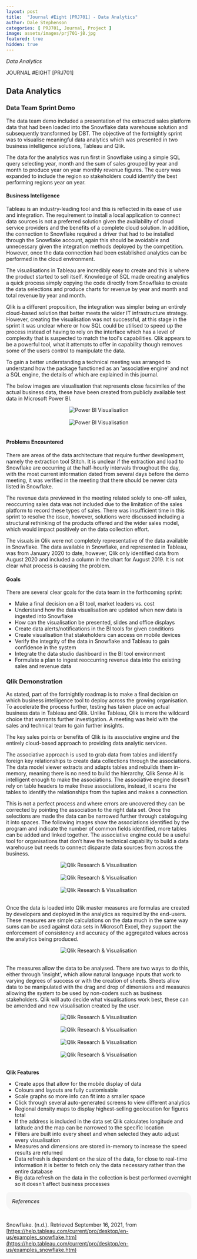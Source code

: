 ```yaml
---
layout: post
title:  "Journal #Eight [PRJ701] - Data Analytics" 
author: Dale Stephenson
categories: [ PRJ701, Journal, Project ]
image: assets/images/prj701-j8.jpg
featured: true
hidden: true
---
```

<i>Data Analytics</i>

JOURNAL #EIGHT [PRJ701]

<h2>Data Analytics</h2>
 
<h3>Data Team Sprint Demo</h3>
 
The data team demo included a presentation of the extracted sales platform data that had been loaded into the Snowflake data warehouse solution and subsequently transformed by DBT. The objective of the fortnightly sprint was to visualise meaningful data analytics which was presented in two business intelligence solutions, Tableau and Qlik.
 
The data for the analytics was run first in Snowflake using a simple SQL query selecting year, month and the sum of sales grouped by year and month to produce year on year monthly revenue figures. The query was expanded to include the region so stakeholders could identify the best performing regions year on year.
 
<h4>Business Intelligence</h4>
 
Tableau is an industry-leading tool and this is reflected in its ease of use and integration. The requirement to install a local application to connect data sources is not a preferred solution given the availability of cloud service providers and the benefits of a complete cloud solution. In addition, the connection to Snowflake required a driver that had to be installed through the Snowflake account, again this should be avoidable and unnecessary given the integration methods deployed by the competition. However, once the data connection had been established analytics can be performed in the cloud environment.
 
The visualisations in Tableau are incredibly easy to create and this is where the product started to sell itself. Knowledge of SQL made creating analytics a quick process simply copying the code directly from Snowflake to create the data selections and produce charts for revenue by year and month and total revenue by year and month.
 
Qlik is a different proposition, the integration was simpler being an entirely cloud-based solution that better meets the wider IT infrastructure strategy. However, creating the visualisation was not successful, at this stage in the sprint it was unclear where or how SQL could be utilised to speed up the process instead of having to rely on the interface which has a level of complexity that is suspected to match the tool's capabilities. Qlik appears to be a powerful tool, what it attempts to offer in capability though removes some of the users control to manipulate the data.
 
To gain a better understanding a technical meeting was arranged to understand how the package functioned as an 'associative engine' and not a SQL engine, the details of which are explained in this journal.
 
The below images are visualisation that represents close facsimiles of the actual business data, these have been created from publicly available test data in Microsoft Power BI.

<center><img src="/assets/images/prj-j8-1-PowerBI.png" alt="Power BI Visualisation"></center><br>
<center><img src="/assets/images/prj-j8-2-PowerBI.png" alt="Power BI Visualisation"></center><br> 
 
<h4>Problems Encountered</h4>
 
There are areas of the data architecture that require further development, namely the extraction tool Stitch. It is unclear if the extraction and load to Snowflake are occurring at the half-hourly intervals throughout the day, with the most current information dated from several days before the demo meeting, it was verified in the meeting that there should be newer data listed in Snowflake.
 
The revenue data previewed in the meeting related solely to one-off sales, reoccurring sales data was not included due to the limitation of the sales platform to record these types of sales. There was insufficient time in this sprint to resolve the issue, however, solutions were discussed including a structural rethinking of the products offered and the wider sales model, which would impact positively on the data collection effort.
 
The visuals in Qlik were not completely representative of the data available in Snowflake. The data available in Snowflake, and represented in Tableau, was from January 2020 to date, however, Qlik only identified data from August 2020 and included a column in the chart for August 2019. It is not clear what process is causing the problem.
 
<h4>Goals</h4>
 
There are several clear goals for the data team in the forthcoming sprint:
 
- Make a final decision on a BI tool, market leaders vs. cost 
- Understand how the data visualisation are updated when new data is ingested into Snowflake
- How can the visualisation be presented, slides and office displays 
- Create data alerts/notifications in the BI tools for given conditions
- Create visualisation that stakeholders can access on mobile devices
- Verify the integrity of the data in Snowflake and Tableau to gain confidence in the system
- Integrate the data studio dashboard in the BI tool environment
- Formulate a plan to ingest reoccurring revenue data into the existing sales and revenue data 
 
<h3>Qlik Demonstration</h3>
 
As stated, part of the fortnightly roadmap is to make a final decision on which business intelligence tool to deploy across the growing organisation. To accelerate the process further, testing has taken place on actual business data in Tableau and Qlik. Unlike Tableau, Qlik is more the wildcard choice that warrants further investigation. A meeting was held with the sales and technical team to gain further insights.
 
The key sales points or benefits of Qlik is its associative engine and the entirely cloud-based approach to providing data analytic services.
 
The associative approach is used to grab data from tables and identify foreign key relationships to create data collections through the associations. The data model viewer extracts and adapts tables and rebuilds them in-memory, meaning there is no need to build the hierarchy, Qlik Sense AI is intelligent enough to make the associations. The associative engine doesn’t rely on table headers to make these associations, instead, it scans the tables to identify the relationships from the tuples and makes a connection. 
 
This is not a perfect process and where errors are uncovered they can be corrected by pointing the association to the right data set. Once the selections are made the data can be narrowed further through cataloguing it into spaces. The following images show the associations identified by the program and indicate the number of common fields identified, more tables can be added and linked together. The associative engine could be a useful tool for organisations that don’t have the technical capability to build a data warehouse but needs to connect disparate data sources from across the business.
 
<center><img src="/assets/images/prj-j8-1-Qlik.png" alt="Qlik Research & Visualisation"></center><br>
<center><img src="/assets/images/prj-j8-2-Qlik.png" alt="Qlik Research & Visualisation"></center><br>
<center><img src="/assets/images/prj-j8-3-Qlik.png" alt="Qlik Research & Visualisation"></center><br>
 
Once the data is loaded into Qlik master measures are formulas are created by developers and deployed in the analytics as required by the end-users. These measures are simple calculations on the data much in the same way sums can be used against data sets in Microsoft Excel, they support the enforcement of consistency and accuracy of the aggregated values across the analytics being produced.

<center><img src="/assets/images/prj-j8-4-Qlik.png" alt="Qlik Research & Visualisation"></center><br>
 
The measures allow the data to be analysed. There are two ways to do this, either through 'insight', which allow natural language inputs that work to varying degrees of success or with the creation of sheets. Sheets allow data to be manipulated with the drag and drop of dimensions and measures allowing the system to be used by non-coders such as business stakeholders. Qlik will auto decide what visualisations work best, these can be amended and new visualisation created by the user.

<center><img src="/assets/images/prj-j8-5-Qlik" alt="Qlik Research & Visualisation"></center><br>
<center><img src="/assets/images/prj-j8-6-Qlik" alt="Qlik Research & Visualisation"></center><br>
<center><img src="/assets/images/prj-j8-7-Qlik" alt="Qlik Research & Visualisation"></center><br>
<center><img src="/assets/images/prj-j8-8-Qlik" alt="Qlik Research & Visualisation"></center><br>

<b>Qlik Features</b>

- Create apps that allow for the mobile display of data
- Colours and layouts are fully customisable
- Scale graphs so more info can fit into a smaller space
- Click through several auto-generated screens to view different analytics
- Regional density maps to display highest-selling geolocation for figures total
- If the address is included in the data set Qlik calculates longitude and latitude and the map can be narrowed to the specific location 
- Filters are built into every sheet and when selected they auto adjust every visualisation
- Measures and dimensions are stored in-memory to increase the speed results are returned
- Data refresh is dependent on the size of the data, for close to real-time information it is better to  fetch only the data necessary rather than the entire database
- Big data refresh on the data in the collection is best performed overnight so it doesn’t affect business processes

<div style="background-color: #f6f6f6; padding: 1rem; border-radius: 10px 20px;"> 
    <i>References</i>
</div>
<br>

Snowflake. (n.d.). Retrieved September 16, 2021, from [https://help.tableau.com/current/pro/desktop/en-us/examples_snowflake.htm](https://help.tableau.com/current/pro/desktop/en-us/examples_snowflake.htm)